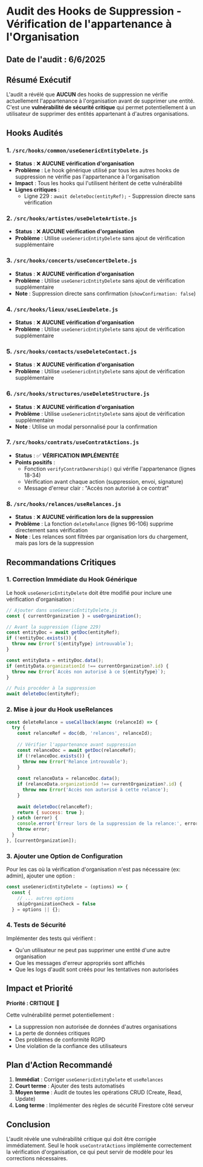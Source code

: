 # Audit des Hooks de Suppression - Vérification de l'appartenance à l'Organisation

## Date de l'audit : 6/6/2025

## Résumé Exécutif

L'audit a révélé que **AUCUN** des hooks de suppression ne vérifie actuellement l'appartenance à l'organisation avant de supprimer une entité. C'est une **vulnérabilité de sécurité critique** qui permet potentiellement à un utilisateur de supprimer des entités appartenant à d'autres organisations.

## Hooks Audités

### 1. `/src/hooks/common/useGenericEntityDelete.js`
- **Status** : ❌ **AUCUNE vérification d'organisation**
- **Problème** : Le hook générique utilisé par tous les autres hooks de suppression ne vérifie pas l'appartenance à l'organisation
- **Impact** : Tous les hooks qui l'utilisent héritent de cette vulnérabilité
- **Lignes critiques** : 
  - Ligne 229 : `await deleteDoc(entityRef);` - Suppression directe sans vérification

### 2. `/src/hooks/artistes/useDeleteArtiste.js`
- **Status** : ❌ **AUCUNE vérification d'organisation**
- **Problème** : Utilise `useGenericEntityDelete` sans ajout de vérification supplémentaire

### 3. `/src/hooks/concerts/useConcertDelete.js`
- **Status** : ❌ **AUCUNE vérification d'organisation**
- **Problème** : Utilise `useGenericEntityDelete` sans ajout de vérification supplémentaire
- **Note** : Suppression directe sans confirmation (`showConfirmation: false`)

### 4. `/src/hooks/lieux/useLieuDelete.js`
- **Status** : ❌ **AUCUNE vérification d'organisation**
- **Problème** : Utilise `useGenericEntityDelete` sans ajout de vérification supplémentaire

### 5. `/src/hooks/contacts/useDeleteContact.js`
- **Status** : ❌ **AUCUNE vérification d'organisation**
- **Problème** : Utilise `useGenericEntityDelete` sans ajout de vérification supplémentaire

### 6. `/src/hooks/structures/useDeleteStructure.js`
- **Status** : ❌ **AUCUNE vérification d'organisation**
- **Problème** : Utilise `useGenericEntityDelete` sans ajout de vérification supplémentaire
- **Note** : Utilise un modal personnalisé pour la confirmation

### 7. `/src/hooks/contrats/useContratActions.js`
- **Status** : ✅ **VÉRIFICATION IMPLÉMENTÉE**
- **Points positifs** :
  - Fonction `verifyContratOwnership()` qui vérifie l'appartenance (lignes 18-34)
  - Vérification avant chaque action (suppression, envoi, signature)
  - Message d'erreur clair : "Accès non autorisé à ce contrat"

### 8. `/src/hooks/relances/useRelances.js`
- **Status** : ❌ **AUCUNE vérification lors de la suppression**
- **Problème** : La fonction `deleteRelance` (lignes 96-106) supprime directement sans vérification
- **Note** : Les relances sont filtrées par organisation lors du chargement, mais pas lors de la suppression

## Recommandations Critiques

### 1. Correction Immédiate du Hook Générique

Le hook `useGenericEntityDelete` doit être modifié pour inclure une vérification d'organisation :

```javascript
// Ajouter dans useGenericEntityDelete.js
const { currentOrganization } = useOrganization();

// Avant la suppression (ligne 229)
const entityDoc = await getDoc(entityRef);
if (!entityDoc.exists()) {
  throw new Error(`${entityType} introuvable`);
}

const entityData = entityDoc.data();
if (entityData.organizationId !== currentOrganization?.id) {
  throw new Error(`Accès non autorisé à ce ${entityType}`);
}

// Puis procéder à la suppression
await deleteDoc(entityRef);
```

### 2. Mise à jour du Hook useRelances

```javascript
const deleteRelance = useCallback(async (relanceId) => {
  try {
    const relanceRef = doc(db, 'relances', relanceId);
    
    // Vérifier l'appartenance avant suppression
    const relanceDoc = await getDoc(relanceRef);
    if (!relanceDoc.exists()) {
      throw new Error('Relance introuvable');
    }
    
    const relanceData = relanceDoc.data();
    if (relanceData.organizationId !== currentOrganization?.id) {
      throw new Error('Accès non autorisé à cette relance');
    }
    
    await deleteDoc(relanceRef);
    return { success: true };
  } catch (error) {
    console.error('Erreur lors de la suppression de la relance:', error);
    throw error;
  }
}, [currentOrganization]);
```

### 3. Ajouter une Option de Configuration

Pour les cas où la vérification d'organisation n'est pas nécessaire (ex: admin), ajouter une option :

```javascript
const useGenericEntityDelete = (options) => {
  const {
    // ... autres options
    skipOrganizationCheck = false
  } = options || {};
```

### 4. Tests de Sécurité

Implémenter des tests qui vérifient :
- Qu'un utilisateur ne peut pas supprimer une entité d'une autre organisation
- Que les messages d'erreur appropriés sont affichés
- Que les logs d'audit sont créés pour les tentatives non autorisées

## Impact et Priorité

**Priorité : CRITIQUE** 🔴

Cette vulnérabilité permet potentiellement :
- La suppression non autorisée de données d'autres organisations
- La perte de données critiques
- Des problèmes de conformité RGPD
- Une violation de la confiance des utilisateurs

## Plan d'Action Recommandé

1. **Immédiat** : Corriger `useGenericEntityDelete` et `useRelances`
2. **Court terme** : Ajouter des tests automatisés
3. **Moyen terme** : Audit de toutes les opérations CRUD (Create, Read, Update)
4. **Long terme** : Implémenter des règles de sécurité Firestore côté serveur

## Conclusion

L'audit révèle une vulnérabilité critique qui doit être corrigée immédiatement. Seul le hook `useContratActions` implémente correctement la vérification d'organisation, ce qui peut servir de modèle pour les corrections nécessaires.